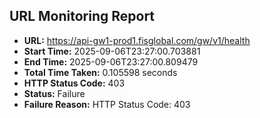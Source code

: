 ## URL Monitoring Report

- **URL:** https://api-gw1-prod1.fisglobal.com/gw/v1/health
- **Start Time:** 2025-09-06T23:27:00.703881
- **End Time:** 2025-09-06T23:27:00.809479
- **Total Time Taken:** 0.105598 seconds
- **HTTP Status Code:** 403
- **Status:** Failure
- **Failure Reason:** HTTP Status Code: 403
